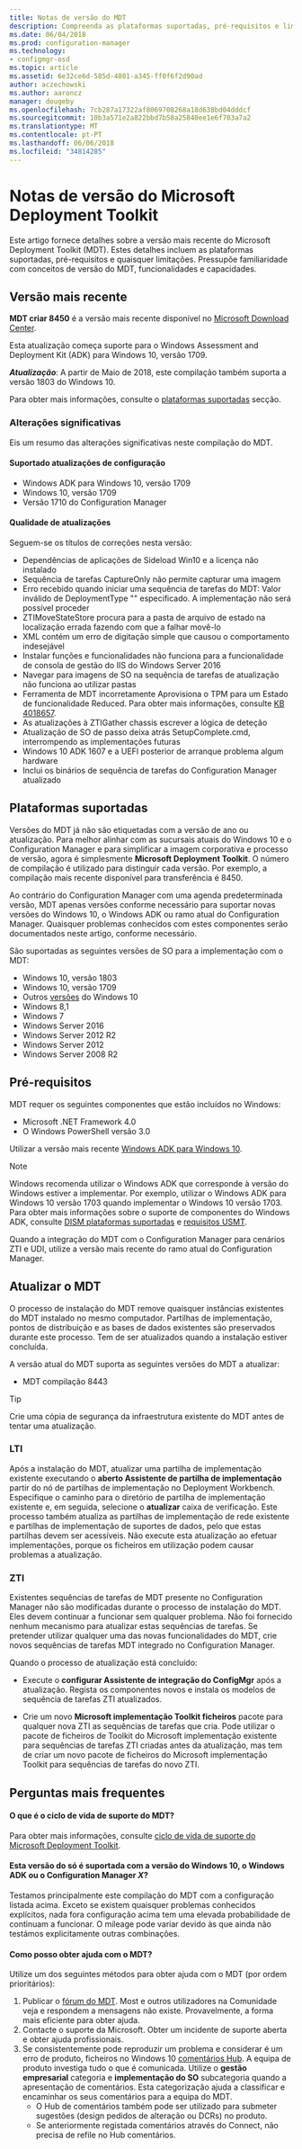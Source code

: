 ```yaml
---
title: Notas de versão do MDT
description: Compreenda as plataformas suportadas, pré-requisitos e limitações da Microsoft Deployment Toolkit.
ms.date: 06/04/2018
ms.prod: configuration-manager
ms.technology:
- configmgr-osd
ms.topic: article
ms.assetid: 6e32ce6d-585d-4801-a345-ff0f6f2d90ad
author: aczechowski
ms.author: aaroncz
manager: dougeby
ms.openlocfilehash: 7cb287a17322af8069708268a18d638bd04dddcf
ms.sourcegitcommit: 10b3a571e2a822bbd7b58a25840ee1e6f703a7a2
ms.translationtype: MT
ms.contentlocale: pt-PT
ms.lasthandoff: 06/06/2018
ms.locfileid: "34814285"
---
```

# <a name="microsoft-deployment-toolkit-release-notes"></a>Notas de versão do Microsoft Deployment Toolkit  

Este artigo fornece detalhes sobre a versão mais recente do Microsoft Deployment Toolkit (MDT). Estes detalhes incluem as plataformas suportadas, pré-requisitos e quaisquer limitações. Pressupõe familiaridade com conceitos de versão do MDT, funcionalidades e capacidades.



## <a name="latest-release"></a>Versão mais recente

**MDT criar 8450** é a versão mais recente disponível no [Microsoft Download Center](https://aka.ms/mdtdownload). 

Esta atualização começa suporte para o Windows Assessment and Deployment Kit (ADK) para Windows 10, versão 1709. 

***Atualização***: A partir de Maio de 2018, este compilação também suporta a versão 1803 do Windows 10.

Para obter mais informações, consulte o [plataformas suportadas](#supported-platforms) secção.


### <a name="significant-changes"></a>Alterações significativas
Eis um resumo das alterações significativas neste compilação do MDT.

#### <a name="supported-configuration-updates"></a>Suportado atualizações de configuração
- Windows ADK para Windows 10, versão 1709
- Windows 10, versão 1709
- Versão 1710 do Configuration Manager

#### <a name="quality-updates"></a>Qualidade de atualizações
Seguem-se os títulos de correções nesta versão:
- Dependências de aplicações de Sideload Win10 e a licença não instalado
- Sequência de tarefas CaptureOnly não permite capturar uma imagem
- Erro recebido quando iniciar uma sequência de tarefas do MDT: Valor inválido de DeploymentType "" especificado. A implementação não será possível proceder
- ZTIMoveStateStore procura para a pasta de arquivo de estado na localização errada fazendo com que a falhar movê-lo
- XML contém um erro de digitação simple que causou o comportamento indesejável
- Instalar funções e funcionalidades não funciona para a funcionalidade de consola de gestão do IIS do Windows Server 2016
- Navegar para imagens de SO na sequência de tarefas de atualização não funciona ao utilizar pastas
- Ferramenta de MDT incorretamente Aprovisiona o TPM para um Estado de funcionalidade Reduced. Para obter mais informações, consulte [KB 4018657](https://support.microsoft.com/help/4018657/tpm-is-in-reduced-functionality-mode-after-successful-deployment-of-wi).
- As atualizações à ZTIGather chassis escrever a lógica de deteção
- Atualização de SO de passo deixa atrás SetupComplete.cmd, interrompendo as implementações futuras
- Windows 10 ADK 1607 e a UEFI posterior de arranque problema algum hardware
- Inclui os binários de sequência de tarefas do Configuration Manager atualizado



## <a name="supported-platforms"></a>Plataformas suportadas

Versões do MDT já não são etiquetadas com a versão de ano ou atualização. Para melhor alinhar com as sucursais atuais do Windows 10 e o Configuration Manager e para simplificar a imagem corporativa e processo de versão, agora é simplesmente **Microsoft Deployment Toolkit**. O número de compilação é utilizado para distinguir cada versão. Por exemplo, a compilação mais recente disponível para transferência é 8450.

Ao contrário do Configuration Manager com uma agenda predeterminada versão, MDT apenas versões conforme necessário para suportar novas versões do Windows 10, o Windows ADK ou ramo atual do Configuration Manager. Quaisquer problemas conhecidos com estes componentes serão documentados neste artigo, conforme necessário.

São suportadas as seguintes versões de SO para a implementação com o MDT:
- Windows 10, versão 1803
- Windows 10, versão 1709
- Outros [versões](https://support.microsoft.com/help/13853/windows-lifecycle-fact-sheet) do Windows 10
- Windows 8,1
- Windows 7
- Windows Server 2016
- Windows Server 2012 R2
- Windows Server 2012
- Windows Server 2008 R2



## <a name="prerequisites"></a>Pré-requisitos

MDT requer os seguintes componentes que estão incluídos no Windows:
- Microsoft .NET Framework 4.0
- O Windows PowerShell versão 3.0

Utilizar a versão mais recente [Windows ADK para Windows 10](https://docs.microsoft.com/windows-hardware/get-started/adk-install). 

> [!Note]  
> Windows recomenda utilizar o Windows ADK que corresponde à versão do Windows estiver a implementar. Por exemplo, utilizar o Windows ADK para Windows 10 versão 1703 quando implementar o Windows 10 versão 1703. Para obter mais informações sobre o suporte de componentes do Windows ADK, consulte [DISM plataformas suportadas](https://docs.microsoft.com/windows-hardware/manufacture/desktop/dism-supported-platforms) e [requisitos USMT](https://docs.microsoft.com/windows/deployment/usmt/usmt-requirements#bkmk-1).

Quando a integração do MDT com o Configuration Manager para cenários ZTI e UDI, utilize a versão mais recente do ramo atual do Configuration Manager.



## <a name="upgrading-mdt"></a>Atualizar o MDT

O processo de instalação do MDT remove quaisquer instâncias existentes do MDT instalado no mesmo computador. Partilhas de implementação, pontos de distribuição e as bases de dados existentes são preservados durante este processo. Tem de ser atualizados quando a instalação estiver concluída.

A versão atual do MDT suporta as seguintes versões do MDT a atualizar:
- MDT compilação 8443

> [!Tip]  
> Crie uma cópia de segurança da infraestrutura existente do MDT antes de tentar uma atualização.

### <a name="lti"></a>LTI
Após a instalação do MDT, atualizar uma partilha de implementação existente executando o **aberto Assistente de partilha de implementação** partir do nó de partilhas de implementação no Deployment Workbench. Especifique o caminho para o diretório de partilha de implementação existente e, em seguida, selecione o **atualizar** caixa de verificação. Este processo também atualiza as partilhas de implementação de rede existente e partilhas de implementação de suportes de dados, pelo que estas partilhas devem ser acessíveis. Não execute esta atualização ao efetuar implementações, porque os ficheiros em utilização podem causar problemas a atualização.

### <a name="zti"></a>ZTI
Existentes sequências de tarefas de MDT presente no Configuration Manager não são modificadas durante o processo de instalação do MDT. Eles devem continuar a funcionar sem qualquer problema. Não foi fornecido nenhum mecanismo para atualizar estas sequências de tarefas. Se pretender utilizar qualquer uma das novas funcionalidades do MDT, crie novos sequências de tarefas MDT integrado no Configuration Manager.

Quando o processo de atualização está concluído:  

- Execute o **configurar Assistente de integração do ConfigMgr** após a atualização. Regista os componentes novos e instala os modelos de sequência de tarefas ZTI atualizados.  

- Crie um novo **Microsoft implementação Toolkit ficheiros** pacote para qualquer nova ZTI as sequências de tarefas que cria. Pode utilizar o pacote de ficheiros de Toolkit do Microsoft implementação existente para sequências de tarefas ZTI criadas antes da atualização, mas tem de criar um novo pacote de ficheiros do Microsoft implementação Toolkit para sequências de tarefas do novo ZTI.



<!--
## Known issues
-->



## <a name="frequently-asked-questions"></a>Perguntas mais frequentes

#### <a name="whats-the-mdt-support-life-cycle"></a>O que é o ciclo de vida de suporte do MDT?  
Para obter mais informações, consulte [ciclo de vida de suporte do Microsoft Deployment Toolkit](https://support.microsoft.com/help/2872000/microsoft-deployment-toolkit-support-life-cycle).

#### <a name="is-this-release-only-supported-with-windows-10-windows-adk-or-configuration-manager-version-x"></a>Esta versão do só é suportada com a versão do Windows 10, o Windows ADK ou o Configuration Manager *X*?
Testamos principalmente este compilação do MDT com a configuração listada acima. Exceto se existem quaisquer problemas conhecidos explícitos, nada fora configuração acima tem uma elevada probabilidade de continuam a funcionar. O mileage pode variar devido às que ainda não testámos explicitamente outras combinações.

#### <a name="how-do-i-get-help-with-mdt"></a>Como posso obter ajuda com o MDT?
Utilize um dos seguintes métodos para obter ajuda com o MDT (por ordem prioritários):

1. Publicar o [fórum do MDT](https://social.technet.microsoft.com/Forums/en/home?forum=mdt). Most e outros utilizadores na Comunidade veja e respondem a mensagens não existe. Provavelmente, a forma mais eficiente para obter ajuda.
2. Contacte o suporte da Microsoft. Obter um incidente de suporte aberta e obter ajuda profissionais.
3. Se consistentemente pode reproduzir um problema e considerar é um erro de produto, ficheiros no Windows 10 [comentários Hub](https://support.microsoft.com/help/4021566/windows-10-send-feedback-to-microsoft-with-feedback-hub-app). A equipa de produto investiga tudo o que é comunicada. Utilize o **gestão empresarial** categoria e **implementação do SO** subcategoria quando a apresentação de comentários. Esta categorização ajuda a classificar e encaminhar os seus comentários para a equipa do MDT.
     - O Hub de comentários também pode ser utilizado para submeter sugestões (design pedidos de alteração ou DCRs) no produto.
     - Se anteriormente registada comentários através do Connect, não precisa de refile no Hub comentários.
